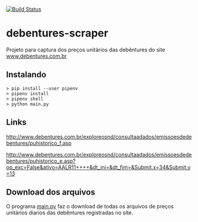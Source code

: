 [![Build Status](https://travis-ci.org/royopa/debentures-scraper.svg?branch=master)](https://travis-ci.org/royopa/debentures-scraper)

# debentures-scraper

Projeto para captura dos preços unitários das debêntures do site www.debentures.com.br

## Instalando

```
> pip install --user pipenv
> pipenv install
> pipenv shell
> python main.py
```

## Links

http://www.debentures.com.br/exploreosnd/consultaadados/emissoesdedebentures/puhistorico_f.asp

http://www.debentures.com.br/exploreosnd/consultaadados/emissoesdedebentures/puhistorico_e.asp?op_exc=False&ativo=AALR11++++&dt_ini=&dt_fim=&Submit.x=34&Submit.y=13

## Download dos arquivos

O programa [main.py](main.py) faz o download de todas os arquivos de preços unitários diarios das debêntures registradas no site.
